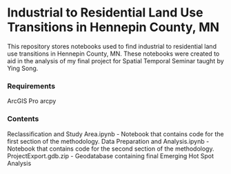 # Industrial to Residential Land Use Transitions in Hennepin County, MN
This repository stores notebooks used to find industrial to residential land use transitions in Hennepin County, MN. These notebooks were created to aid in the analysis of my final project for Spatial Temporal Seminar taught by Ying Song. 

### Requirements
ArcGIS Pro
arcpy

### Contents
Reclassification and Study Area.ipynb - Notebook that contains code for the first section of the methodology. 
Data Preparation and Analysis.ipynb - Notebook that contains code for the second section of the methodology. 
ProjectExport.gdb.zip - Geodatabase containing final Emerging Hot Spot Analysis

